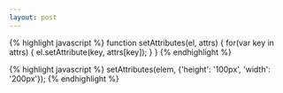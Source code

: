 ```yaml
---
layout: post
---
```


{% highlight javascript %}
function setAttributes(el, attrs) {
    for(var key in attrs) {
        el.setAttribute(key, attrs[key]);
    }
}
{% endhighlight %}

{% highlight javascript %}
setAttributes(elem, {'height': '100px', 'width': '200px'});
{% endhighlight %}
